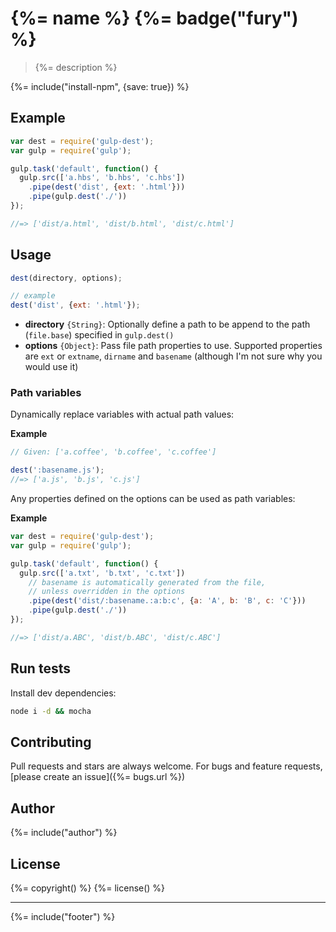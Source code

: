 # {%= name %} {%= badge("fury") %}

> {%= description %}

{%= include("install-npm", {save: true}) %}

## Example

```js
var dest = require('gulp-dest');
var gulp = require('gulp');

gulp.task('default', function() {
  gulp.src(['a.hbs', 'b.hbs', 'c.hbs'])
    .pipe(dest('dist', {ext: '.html'}))
    .pipe(gulp.dest('./'))
});

//=> ['dist/a.html', 'dist/b.html', 'dist/c.html']
```


## Usage

```js
dest(directory, options);

// example
dest('dist', {ext: '.html'});
```

- **directory** `{String}`: Optionally define a path to be append to the path (`file.base`) specified in `gulp.dest()`
- **options** `{Object}`: Pass file path properties to use. Supported properties are `ext` or `extname`, `dirname` and `basename` (although I'm not sure why you would use it)


### Path variables

Dynamically replace variables with actual path values:

**Example**

```js
// Given: ['a.coffee', 'b.coffee', 'c.coffee']

dest(':basename.js');
//=> ['a.js', 'b.js', 'c.js']
```

Any properties defined on the options can be used as path variables:

**Example**

```js
var dest = require('gulp-dest');
var gulp = require('gulp');

gulp.task('default', function() {
  gulp.src(['a.txt', 'b.txt', 'c.txt'])
    // basename is automatically generated from the file,
    // unless overridden in the options
    .pipe(dest('dist/:basename.:a:b:c', {a: 'A', b: 'B', c: 'C'}))
    .pipe(gulp.dest('./'))
});

//=> ['dist/a.ABC', 'dist/b.ABC', 'dist/c.ABC']
```


## Run tests

Install dev dependencies:

```bash
node i -d && mocha
```

## Contributing
Pull requests and stars are always welcome. For bugs and feature requests, [please create an issue]({%= bugs.url %})

## Author
{%= include("author") %}

## License
{%= copyright() %}
{%= license() %}

***

{%= include("footer") %}
